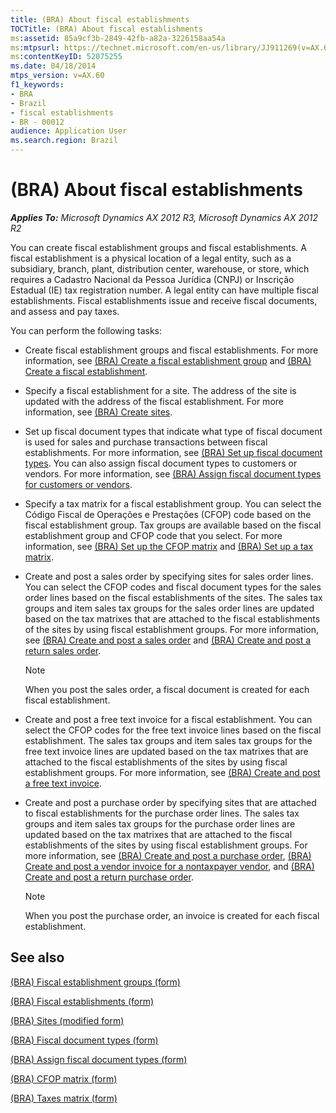 ```yaml
---
title: (BRA) About fiscal establishments
TOCTitle: (BRA) About fiscal establishments
ms:assetid: 85a9cf3b-2849-42fb-a82a-3226158aa54a
ms:mtpsurl: https://technet.microsoft.com/en-us/library/JJ911269(v=AX.60)
ms:contentKeyID: 52075255
ms.date: 04/18/2014
mtps_version: v=AX.60
f1_keywords:
- BRA
- Brazil
- fiscal establishments
- BR - 00012
audience: Application User
ms.search.region: Brazil
---
```


# (BRA) About fiscal establishments 


_**Applies To:** Microsoft Dynamics AX 2012 R3, Microsoft Dynamics AX 2012 R2_

You can create fiscal establishment groups and fiscal establishments. A fiscal establishment is a physical location of a legal entity, such as a subsidiary, branch, plant, distribution center, warehouse, or store, which requires a Cadastro Nacional da Pessoa Jurídica (CNPJ) or Inscrição Estadual (IE) tax registration number. A legal entity can have multiple fiscal establishments. Fiscal establishments issue and receive fiscal documents, and assess and pay taxes.

You can perform the following tasks:

  - Create fiscal establishment groups and fiscal establishments. For more information, see [(BRA) Create a fiscal establishment group](bra-create-a-fiscal-establishment-group.md) and [(BRA) Create a fiscal establishment](bra-create-a-fiscal-establishment.md).

  - Specify a fiscal establishment for a site. The address of the site is updated with the address of the fiscal establishment. For more information, see [(BRA) Create sites](bra-create-sites.md).

  - Set up fiscal document types that indicate what type of fiscal document is used for sales and purchase transactions between fiscal establishments. For more information, see [(BRA) Set up fiscal document types](bra-set-up-fiscal-document-types.md). You can also assign fiscal document types to customers or vendors. For more information, see [(BRA) Assign fiscal document types for customers or vendors](bra-assign-fiscal-document-types-for-customers-or-vendors.md).

  - Specify a tax matrix for a fiscal establishment group. You can select the Código Fiscal de Operações e Prestações (CFOP) code based on the fiscal establishment group. Tax groups are available based on the fiscal establishment group and CFOP code that you select. For more information, see [(BRA) Set up the CFOP matrix](bra-set-up-the-cfop-matrix.md) and [(BRA) Set up a tax matrix](bra-set-up-a-tax-matrix.md).

  - Create and post a sales order by specifying sites for sales order lines. You can select the CFOP codes and fiscal document types for the sales order lines based on the fiscal establishments of the sites. The sales tax groups and item sales tax groups for the sales order lines are updated based on the tax matrixes that are attached to the fiscal establishments of the sites by using fiscal establishment groups. For more information, see [(BRA) Create and post a sales order](bra-create-and-post-a-sales-order.md) and [(BRA) Create and post a return sales order](bra-create-and-post-a-return-sales-order.md).
    

    > [!NOTE]
    > <P>When you post the sales order, a fiscal document is created for each fiscal establishment.</P>



  - Create and post a free text invoice for a fiscal establishment. You can select the CFOP codes for the free text invoice lines based on the fiscal establishment. The sales tax groups and item sales tax groups for the free text invoice lines are updated based on the tax matrixes that are attached to the fiscal establishments of the sites by using fiscal establishment groups. For more information, see [(BRA) Create and post a free text invoice](bra-create-and-post-a-free-text-invoice.md).

  - Create and post a purchase order by specifying sites that are attached to fiscal establishments for the purchase order lines. The sales tax groups and item sales tax groups for the purchase order lines are updated based on the tax matrixes that are attached to the fiscal establishments of the sites by using fiscal establishment groups. For more information, see [(BRA) Create and post a purchase order](bra-create-and-post-a-purchase-order.md), [(BRA) Create and post a vendor invoice for a nontaxpayer vendor](bra-create-and-post-a-vendor-invoice-for-a-nontaxpayer-vendor.md), and [(BRA) Create and post a return purchase order](bra-create-and-post-a-return-purchase-order.md).
    

    > [!NOTE]
    > <P>When you post the purchase order, an invoice is created for each fiscal establishment.</P>



## See also

[(BRA) Fiscal establishment groups (form)](https://technet.microsoft.com/en-us/library/jj923398\(v=ax.60\))

[(BRA) Fiscal establishments (form)](https://technet.microsoft.com/en-us/library/jj933531\(v=ax.60\))

[(BRA) Sites (modified form)](https://technet.microsoft.com/en-us/library/jj923394\(v=ax.60\))

[(BRA) Fiscal document types (form)](https://technet.microsoft.com/en-us/library/jj710551\(v=ax.60\))

[(BRA) Assign fiscal document types (form)](https://technet.microsoft.com/en-us/library/jj710506\(v=ax.60\))

[(BRA) CFOP matrix (form)](https://technet.microsoft.com/en-us/library/jj933496\(v=ax.60\))

[(BRA) Taxes matrix (form)](https://technet.microsoft.com/en-us/library/jj923368\(v=ax.60\))

  


